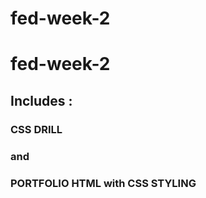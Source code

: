 # fed-week-2


<h1 style= color:"red">fed-week-2 </h1>

<h2>Includes :</h2>

<h3>CSS DRILL </h3>

<h3>and</h3>

<h3>PORTFOLIO HTML with CSS STYLING </h3>
